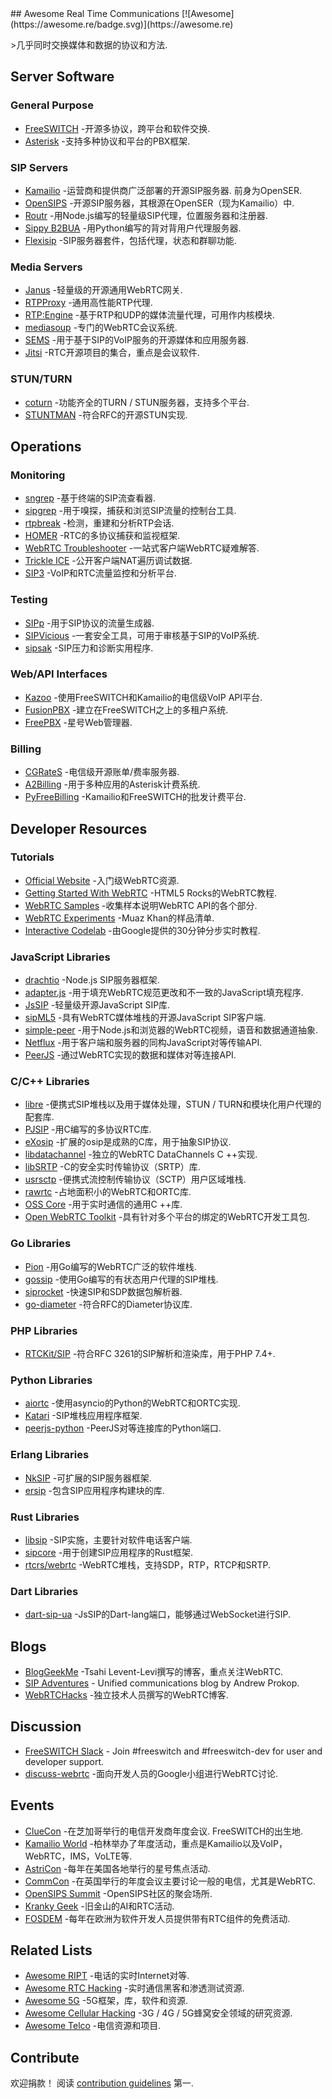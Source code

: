 <div class="github-widget" data-repo="rtckit/awesome-rtc"></div>
<script async src="https://pagead2.googlesyndication.com/pagead/js/adsbygoogle.js"></script><ins class="adsbygoogle" style="display:block" data-ad-client="ca-pub-6890694312814945" data-ad-slot="5473692530" data-ad-format="auto"  data-full-width-responsive="true"></ins><script>(adsbygoogle = window.adsbygoogle || []).push({});</script>
## Awesome Real Time Communications [![Awesome](https://awesome.re/badge.svg)](https://awesome.re)

&gt;几乎同时交换媒体和数据的协议和方法.





## Server Software

### General Purpose

- [FreeSWITCH](http://freeswitch.org) -开源多协议，跨平台和软件交换.
- [Asterisk](http://asterisk.org) -支持多种协议和平台的PBX框架.

### SIP Servers

- [Kamailio](http://www.kamailio.org)  -运营商和提供商广泛部署的开源SIP服务器. 前身为OpenSER.
- [OpenSIPS](http://www.opensips.org) -开源SIP服务器，其根源在OpenSER（现为Kamailio）中.
- [Routr](https://routr.io) -用Node.js编写的轻量级SIP代理，位置服务器和注册器.
- [Sippy B2BUA](https://github.com/sippy/b2bua) -用Python编写的背对背用户代理服务器.
- [Flexisip](https://github.com/BelledonneCommunications/flexisip) -SIP服务器套件，包括代理，状态和群聊功能.

### Media Servers

- [Janus](https://janus.conf.meetecho.com) -轻量级的开源通用WebRTC网关.
- [RTPProxy](https://www.rtpproxy.org) -通用高性能RTP代理.
- [RTP:Engine](https://github.com/sipwise/rtpengine) -基于RTP和UDP的媒体流量代理，可用作内核模块.
- [mediasoup](https://mediasoup.org) -专门的WebRTC会议系统.
- [SEMS](https://github.com/sems-server/sems) -用于基于SIP的VoIP服务的开源媒体和应用服务器.
- [Jitsi](https://jitsi.org/projects/) -RTC开源项目的集合，重点是会议软件.

### STUN/TURN

- [coturn](https://github.com/coturn/coturn) -功能齐全的TURN / STUN服务器，支持多个平台.
- [STUNTMAN](https://github.com/jselbie/stunserver) -符合RFC的开源STUN实现.


## Operations

### Monitoring

- [sngrep](https://github.com/irontec/sngrep) -基于终端的SIP流查看器.
- [sipgrep](https://github.com/sipcapture/sipgrep) -用于嗅探，捕获和浏览SIP流量的控制台工具.
- [rtpbreak](https://github.com/Naishy/rtpsplit) -检测，重建和分析RTP会话.
- [HOMER](https://github.com/sipcapture/homer) -RTC的多协议捕获和监视框架.
- [WebRTC Troubleshooter](https://test.webrtc.org) -一站式客户端WebRTC疑难解答.
- [Trickle ICE](https://webrtc.github.io/samples/src/content/peerconnection/trickle-ice) -公开客户端NAT遍历调试数据.
- [SIP3](https://sip3.io) -VoIP和RTC流量监控和分析平台.

### Testing

- [SIPp](http://sipp.sourceforge.net) -用于SIP协议的流量生成器.
- [SIPVicious](https://github.com/EnableSecurity/sipvicious) -一套安全工具，可用于审核基于SIP的VoIP系统.
- [sipsak](https://github.com/nils-ohlmeier/sipsak) -SIP压力和诊断实用程序.

### Web/API Interfaces

- [Kazoo](https://www.2600hz.org) -使用FreeSWITCH和Kamailio的电信级VoIP API平台.
- [FusionPBX](https://www.fusionpbx.com) -建立在FreeSWITCH之上的多租户系统.
- [FreePBX](https://www.freepbx.org) -星号Web管理器.

### Billing

- [CGRateS](http://cgrates.org) -电信级开源账单/费率服务器.
- [A2Billing](http://www.asterisk2billing.org) -用于多种应用的Asterisk计费系统.
- [PyFreeBilling](https://github.com/mwolff44/pyfreebilling) -Kamailio和FreeSWITCH的批发计费平台.


## Developer Resources

### Tutorials

- [Official Website](https://webrtc.org) -入门级WebRTC资源.
- [Getting Started With WebRTC](https://www.html5rocks.com/en/tutorials/webrtc/basics) -HTML5 Rocks的WebRTC教程.
- [WebRTC Samples](https://webrtc.github.io/samples) -收集样本说明WebRTC API的各个部分.
- [WebRTC Experiments](https://www.webrtc-experiment.com) -Muaz Khan的样品清单.
- [Interactive Codelab](https://codelabs.developers.google.com/codelabs/webrtc-web) -由Google提供的30分钟分步实时教程.

### JavaScript Libraries

- [drachtio](https://drachtio.org) -Node.js SIP服务器框架.
- [adapter.js](https://github.com/webrtcHacks/adapter) -用于填充WebRTC规范更改和不一致的JavaScript填充程序.
- [JsSIP](http://jssip.net) -轻量级开源JavaScript SIP库.
- [sipML5](https://www.doubango.org/sipml5) -具有WebRTC媒体堆栈的开源JavaScript SIP客户端.
- [simple-peer](https://github.com/feross/simple-peer) -用于Node.js和浏览器的WebRTC视频，语音和数据通道抽象.
- [Netflux](https://github.com/coast-team/netflux) -用于客户端和服务器的同构JavaScript对等传输API.
- [PeerJS](https://peerjs.com) -通过WebRTC实现的数据和媒体对等连接API.

### C/C++ Libraries

- [libre](https://github.com/creytiv/re) -便携式SIP堆栈以及用于媒体处理，STUN / TURN和模块化用户代理的配套库.
- [PJSIP](https://www.pjsip.org) -用C编写的多协议RTC库.
- [eXosip](http://savannah.nongnu.org/projects/exosip) -扩展的osip是成熟的C库，用于抽象SIP协议.
- [libdatachannel](https://github.com/paullouisageneau/libdatachannel) -独立的WebRTC DataChannels C ++实现.
- [libSRTP](https://github.com/cisco/libsrtp) -C的安全实时传输协议（SRTP）库.
- [usrsctp](https://github.com/sctplab/usrsctp) -便携式流控制传输协议（SCTP）用户区域堆栈.
- [rawrtc](https://github.com/rawrtc/rawrtc) -占地面积小的WebRTC和ORTC库.
- [OSS Core](https://github.com/joegen/oss_core) -用于实时通信的通用C ++库.
- [Open WebRTC Toolkit](https://01.org/open-webrtc-toolkit) -具有针对多个平台的绑定的WebRTC开发工具包.

### Go Libraries

- [Pion](https://pion.ly) -用Go编写的WebRTC广泛的软件堆栈.
- [gossip](https://github.com/StefanKopieczek/gossip) -使用Go编写的有状态用户代理的SIP堆栈.
- [siprocket](https://github.com/marv2097/siprocket) -快速SIP和SDP数据包解析器.
- [go-diameter](https://github.com/fiorix/go-diameter) -符合RFC的Diameter协议库.

### PHP Libraries

- [RTCKit/SIP](https://github.com/rtckit/php-sip) -符合RFC 3261的SIP解析和渲染库，用于PHP 7.4+.

### Python Libraries

- [aiortc](https://github.com/aiortc/aiortc) -使用asyncio的Python的WebRTC和ORTC实现.
- [Katari](https://github.com/hyperioxx/Katari) -SIP堆栈应用程序框架.
- [peerjs-python](https://github.com/ambianic/peerjs-python) -PeerJS对等连接库的Python端口.

### Erlang Libraries

- [NkSIP](https://github.com/NetComposer/nksip) -可扩展的SIP服务器框架.
- [ersip](https://github.com/poroh/ersip) -包含SIP应用程序构建块的库.

### Rust Libraries

- [libsip](https://docs.rs/libsip/0.2.4/libsip) -SIP实施，主要针对软件电话客户端.
- [sipcore](https://github.com/armatusmiles/sipcore) -用于创建SIP应用程序的Rust框架.
- [rtcrs/webrtc](https://github.com/rtcrs/webrtc) -WebRTC堆栈，支持SDP，RTP，RTCP和SRTP.

### Dart Libraries

- [dart-sip-ua](https://github.com/cloudwebrtc/dart-sip-ua) -JsSIP的Dart-lang端口，能够通过WebSocket进行SIP.


## Blogs

- [BlogGeekMe](https://bloggeek.me/blog) -Tsahi Levent-Levi撰写的博客，重点关注WebRTC.
- [SIP Adventures](https://andrewjprokop.wordpress.com) - Unified communications blog by Andrew Prokop.
- [WebRTCHacks](https://webrtchacks.com) -独立技术人员撰写的WebRTC博客.


## Discussion

- [FreeSWITCH Slack](https://signalwire.community) - Join #freeswitch and #freeswitch-dev for user and developer support.
- [discuss-webrtc](https://groups.google.com/forum/?fromgroups#!forum/discuss-webrtc) -面向开发人员的Google小组进行WebRTC讨论.


## Events

- [ClueCon](http://cluecon.com)  -在芝加哥举行的电信开发商年度会议.  FreeSWITCH的出生地.
- [Kamailio World](https://www.kamailioworld.com) -柏林举办了年度活动，重点是Kamailio以及VoIP，WebRTC，IMS，VoLTE等.
- [AstriCon](https://www.asterisk.org/community/astricon-user-conference) -每年在美国各地举行的星号焦点活动.
- [CommCon](https://2019.commcon.xyz) -在英国举行的年度会议主要讨论一般的电信，尤其是WebRTC.
- [OpenSIPS Summit](https://www.opensips.org/events) -OpenSIPS社区的聚会场所.
- [Kranky Geek](https://krankygeek.com) -旧金山的AI和RTC活动.
- [FOSDEM](https://fosdem.org/2020) -每年在欧洲为软件开发人员提供带有RTC组件的免费活动.


## Related Lists

- [Awesome RIPT](https://github.com/rtckit/awesome-ript) -电话的实时Internet对等.
- [Awesome RTC Hacking](https://github.com/EnableSecurity/awesome-rtc-hacking) -实时通信黑客和渗透测试资源.
- [Awesome 5G](https://github.com/calee0219/awesome-5g) -5G框架，库，软件和资源.
- [Awesome Cellular Hacking](https://github.com/W00t3k/Awesome-Cellular-Hacking) -3G / 4G / 5G蜂窝安全领域的研究资源.
- [Awesome Telco](https://github.com/ravens/awesome-telco) -电信资源和项目.


## Contribute

欢迎捐款！ 阅读 [contribution guidelines](https://github.com/rtckit/awesome-rtc/blob/master/CONTRIBUTING.md) 第一.
